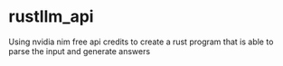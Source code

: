 # rustllm_api
Using nvidia nim free api credits to create a rust program that is able to parse the input and generate answers
